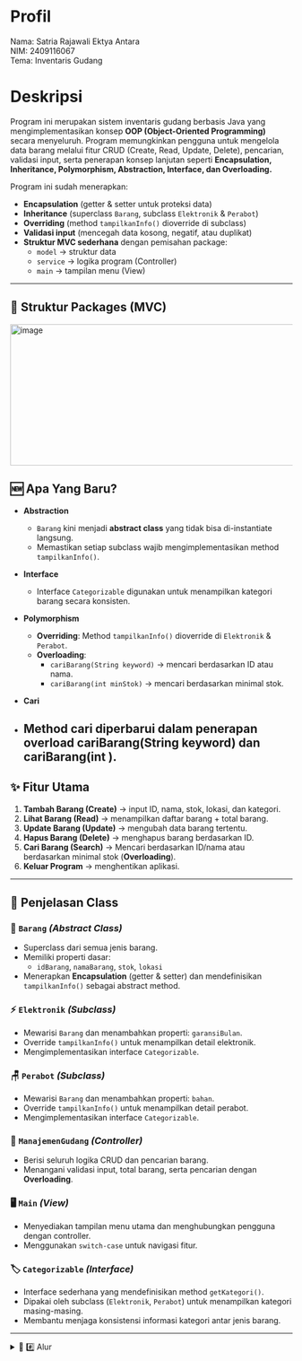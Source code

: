 # Profil
Nama: Satria Rajawali Ektya Antara\
NIM: 2409116067\
Tema: Inventaris Gudang

# Deskripsi
Program ini merupakan sistem inventaris gudang berbasis Java yang mengimplementasikan konsep **OOP (Object-Oriented Programming)** secara menyeluruh. Program memungkinkan pengguna untuk mengelola data barang melalui fitur CRUD (Create, Read, Update, Delete), pencarian, validasi input, serta penerapan konsep lanjutan seperti **Encapsulation, Inheritance, Polymorphism, Abstraction, Interface, dan Overloading.**


Program ini sudah menerapkan:
- **Encapsulation** (getter & setter untuk proteksi data)  
- **Inheritance** (superclass `Barang`, subclass `Elektronik` & `Perabot`)  
- **Overriding** (method `tampilkanInfo()` dioverride di subclass)  
- **Validasi input** (mencegah data kosong, negatif, atau duplikat)  
- **Struktur MVC sederhana** dengan pemisahan package:  
  - `model` → struktur data  
  - `service` → logika program (Controller)  
  - `main` → tampilan menu (View)

---

## 📂 Struktur Packages (MVC)
<img width="608" height="252" alt="image" src="https://github.com/user-attachments/assets/a0d33761-01ef-47ac-b90c-b2d70e4cbec3" />

## 🆕 Apa Yang Baru?
- **Abstraction**  
  - `Barang` kini menjadi **abstract class** yang tidak bisa di-instantiate langsung.  
  - Memastikan setiap subclass wajib mengimplementasikan method `tampilkanInfo()`.  

- **Interface**  
  - Interface `Categorizable` digunakan untuk menampilkan kategori barang secara konsisten.

- **Polymorphism**  
  - **Overriding**: Method `tampilkanInfo()` dioverride di `Elektronik` & `Perabot`.  
  - **Overloading**:  
    - `cariBarang(String keyword)` → mencari berdasarkan ID atau nama.  
    - `cariBarang(int minStok)` → mencari berdasarkan minimal stok.
- **Cari**
- Method cari diperbarui dalam penerapan overload cariBarang(String keyword) dan cariBarang(int ).
  ---
## ✨ Fitur Utama
1. **Tambah Barang (Create)** → input ID, nama, stok, lokasi, dan kategori.  
2. **Lihat Barang (Read)** → menampilkan daftar barang + total barang.  
3. **Update Barang (Update)** → mengubah data barang tertentu.  
4. **Hapus Barang (Delete)** → menghapus barang berdasarkan ID.  
5. **Cari Barang (Search)** → Mencari berdasarkan ID/nama atau berdasarkan minimal stok (**Overloading**).    
6. **Keluar Program** → menghentikan aplikasi.  
---

## 📂 Penjelasan Class

### 🧱 `Barang` *(Abstract Class)*  
- Superclass dari semua jenis barang.  
- Memiliki properti dasar:  
  - `idBarang`, `namaBarang`, `stok`, `lokasi`  
- Menerapkan **Encapsulation** (getter & setter) dan mendefinisikan `tampilkanInfo()` sebagai abstract method.

### ⚡ `Elektronik` *(Subclass)*  
- Mewarisi `Barang` dan menambahkan properti: `garansiBulan`.  
- Override `tampilkanInfo()` untuk menampilkan detail elektronik.  
- Mengimplementasikan interface `Categorizable`.

### 🪑 `Perabot` *(Subclass)*  
- Mewarisi `Barang` dan menambahkan properti: `bahan`.  
- Override `tampilkanInfo()` untuk menampilkan detail perabot.  
- Mengimplementasikan interface `Categorizable`.

### 🔎 `ManajemenGudang` *(Controller)*  
- Berisi seluruh logika CRUD dan pencarian barang.  
- Menangani validasi input, total barang, serta pencarian dengan **Overloading**.  

### 🖥️ `Main` *(View)*  
- Menyediakan tampilan menu utama dan menghubungkan pengguna dengan controller.  
- Menggunakan `switch-case` untuk navigasi fitur.

### 🏷️ `Categorizable` *(Interface)*  
- Interface sederhana yang mendefinisikan method `getKategori()`.  
- Dipakai oleh subclass (`Elektronik`, `Perabot`) untuk menampilkan kategori masing-masing.  
- Membantu menjaga konsistensi informasi kategori antar jenis barang.
---

<details>
  <summary> 🌊 #️⃣ Alur </summary>

## Menu Awal
  <img width="359" height="292" alt="image" src="https://github.com/user-attachments/assets/90205372-8a02-4f58-907f-4ca622d43cee" /> 
<img width="377" height="237" alt="image" src="https://github.com/user-attachments/assets/8e6d4694-db16-4a06-acad-06db3fd8b241" /> 





Program dimulai dengan tampilan menu swicth case yang mempunyai validasi input user diminta menginput pilihan angka dari 1-6 untuk navigasi.

---
##  Create
Pada menu **Create**, pertama-tama akan ditampilkan daftar barang.  
User diminta memasukkan **ID barang** → sistem akan mengecek apakah ID sudah ada atau belum.  

- Jika **ID sudah ada** → kembali ke menu awal dengan pesan *"ID sudah ada"*.  
- Jika **ID belum ada** → lanjut mengisi `nama`, `stok`, `lokasi`, `kategori`, dan properti dari kategori.  
  - **Elektronik** → memiliki properti *garansi (bulan)*.  
  - **Perabot** → memiliki properti *bahan*.  

Validasi input:  
- ID tidak boleh kosong/spasi.  
- Nama/lokasi/kategori tidak boleh kosong.  
- yang tipe data int hanya bisa angka bulat positif (tidak boleh negatif/koma) .  

**Tampilan:**

![Create Menu](https://github.com/user-attachments/assets/e0a19106-40d1-4b3d-ba6b-ae6d7ec8f94b)  
![Input ID](https://github.com/user-attachments/assets/a67ecab7-3a0f-460b-a661-b689a85a5681)  
![Validasi ID](https://github.com/user-attachments/assets/364315bd-4343-484e-a760-19190bc0618d)  
![Input Nama](https://github.com/user-attachments/assets/4aa27f2b-006a-4a3a-ac1b-a66bcb8f7c3a)  
![Input Stok](https://github.com/user-attachments/assets/6567359c-dfca-4b77-9314-947c7c52a7c3)  
![Input Lokasi](https://github.com/user-attachments/assets/a1a2e822-6d0c-48fe-8484-1e2f65499f43)  
![Input Kategori](https://github.com/user-attachments/assets/993eb772-28ab-440d-9057-373185155491)  
![Properti Elektronik/Perabot](https://github.com/user-attachments/assets/aab7b1a5-33a8-435e-8cfe-04380a5d277b)  
![Validasi Kosong](https://github.com/user-attachments/assets/f8e6a38c-be2b-4d80-ad91-e8076d2e784c)  
![Validasi Angka](https://github.com/user-attachments/assets/2859f882-4938-4d10-b19e-6e6410157f90)  

---

## Read
Menu **Read** digunakan untuk melihat daftar barang beserta total barang.  
Sekarang daftar sudah menampilkan kategori masing-masing barang.

**Tampilan:**

![Read Menu](https://github.com/user-attachments/assets/222c36b2-099e-42db-ae94-89b550ff618a)  
![Total Barang](https://github.com/user-attachments/assets/854649c0-0943-4bca-83fc-19bb8254feaa)  

---

## Update
Pada menu **Update**, pertama-tama daftar barang akan ditampilkan.  
User diminta memasukkan **ID barang** → sistem mengecek apakah ID ada atau tidak.
(sekarang bisa ngubah properti dari kategori barang)

- Jika **ID ada** → lanjut ke tahap pengisian data baru.  
- Jika **ID tidak ada** → kembali ke menu awal dengan pesan *"Barang tidak ditemukan"*.  

 Validasi:  
- Input kosong → data lama tetap dipakai.  
- tipe data int tetap harus angka bulat positif.  

**Tampilan:**

![Update Menu](https://github.com/user-attachments/assets/1e27ce59-a320-4ac7-8d3f-93a35814cb8b)  
![Input ID Update](https://github.com/user-attachments/assets/6feeeedd-07c9-4183-9306-d31314b49535)  
![Validasi ID Tidak Ada](https://github.com/user-attachments/assets/af659082-c6d3-4c96-ba5b-aac58e0d6635)  
![Input Nama Update](https://github.com/user-attachments/assets/f920ccb0-131c-4168-a935-eed6feec0a77)  
![Input Stok Update](https://github.com/user-attachments/assets/029c3c01-3710-4a1d-be08-aab4c87b8282)  
![Input Lokasi Update](https://github.com/user-attachments/assets/00151bcd-e057-4cb2-a49d-ffdf4faaa053)  

**Hasil:**

![Update Result](https://github.com/user-attachments/assets/9d59354d-030f-4492-90c1-5ae7bf00dcb8)  

---

## 4️ Delete
Menu **Delete** akan menampilkan daftar barang.  
User diminta memasukkan **ID barang** yang ingin dihapus.
(belum ada perubahan di alurnya kecuali dibagagian lihat barang yang sekarang sudah kelihatan ada kateogori nya)

- Jika **ID ada** → barang dihapus.  
- Jika **ID tidak ada** → kembali ke menu awal dengan pesan *"Barang tidak ditemukan"*.  

**Tampilan:**

![Delete Menu](https://github.com/user-attachments/assets/fd7a686a-05c8-495b-9950-8e0bbfb643fe)  
![Delete Confirm](https://github.com/user-attachments/assets/a6e02bc7-f549-4d63-95dc-5350d87c2f1f)  
![Delete Result](https://github.com/user-attachments/assets/1f277fef-843c-45bd-95ae-b4425fba0f97)  

---

## 5️ Search
Menu **Search** digunakan untuk mencari barang berdasarkan **ID** atau **Nama**.
(belum ada perubahan di alurnya kecuali dibagagian lihat barang yang sekarang sudah kelihatan ada kateogori nya)

- Jika input kosong → kembali ke menu awal dengan pesan *"Kata kunci tidak boleh kosong"*.  
- Jika ditemukan → tampilkan hasil pencarian.  
- Jika tidak ditemukan → tampil pesan *"Barang tidak ditemukan"*.  

**Tampilan:**

<img width="413" height="305" alt="image" src="https://github.com/user-attachments/assets/5651c565-1b08-424a-b5e7-41cc61dfa3c1" />
<img width="463" height="656" alt="image" src="https://github.com/user-attachments/assets/33a1d0cf-9f15-410e-b33f-f44b278d1995" />
<img width="477" height="642" alt="image" src="https://github.com/user-attachments/assets/ad427ff7-3479-461b-b086-103fb3cbeeb0" />
![Search Error](https://github.com/user-attachments/assets/07d1253c-9de6-4a39-a076-09400b90f10a)  

---

## 6️ Exit
Menu **Exit** digunakan untuk keluar dari program.  

**Tampilan:**

![Exit Menu](https://github.com/user-attachments/assets/6cf874d8-7003-418b-a314-51ebff3f35ea) 
</details>
